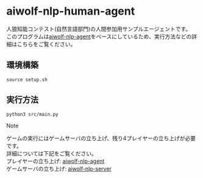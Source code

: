 # aiwolf-nlp-human-agent

人狼知能コンテスト(自然言語部門)の人間参加用サンプルエージェントです。\
このプログラムは[aiwolf-nlp-agent](https://github.com/kano-lab/aiwolf-nlp-agent)をベースにしているため、実行方法などの詳細はこちらをご覧ください。

## 環境構築
```
source setup.sh
```

## 実行方法
```x
python3 src/main.py 
```

> [!NOTE]
> ゲームの実行にはゲームサーバの立ち上げ、残り4プレイヤーの立ち上げが必要です。\
> 詳細については下記をご覧ください。\
> プレイヤーの立ち上げ: [aiwolf-nlp-agent](https://github.com/kano-lab/aiwolf-nlp-agent)\
> ゲームサーバの立ち上げ: [aiwolf-nlp-server](https://github.com/kano-lab/aiwolf-nlp-server)